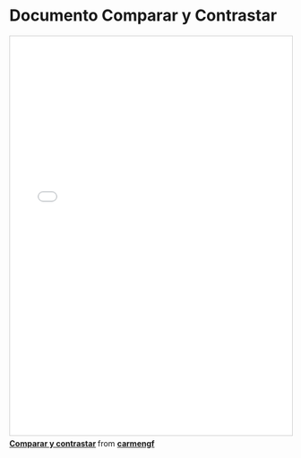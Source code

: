 # Documento Comparar y Contrastar

<iframe src="//www.slideshare.net/slideshow/embed_code/key/ga2b6iSr9UojIe" width="668" height="714" frameborder="0" marginwidth="0" marginheight="0" scrolling="no" style="border:1px solid #CCC; border-width:1px; margin-bottom:5px; max-width: 100%;" allowfullscreen> </iframe> <div style="margin-bottom:5px"> <strong> <a href="//www.slideshare.net/carmengf/comparar-y-contrastar" title="Comparar y contrastar" target="_blank">Comparar y contrastar</a> </strong> from <strong><a href="https://www.slideshare.net/carmengf" target="_blank">carmengf</a></strong> </div>
